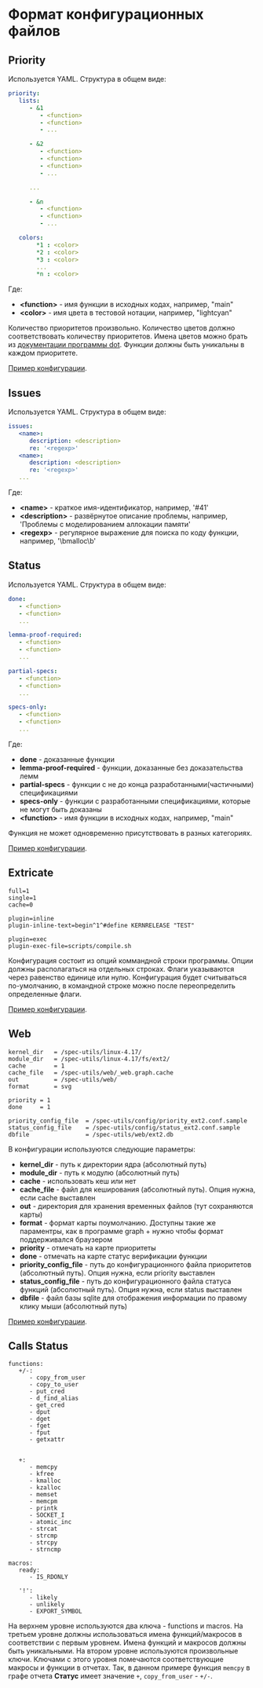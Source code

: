 # Формат конфигурационных файлов
## Priority
Используется YAML. Структура в общем виде:
```YAML
priority:
   lists:
      - &1
         - <function>
         - <function>
         - ...

      - &2
         - <function>
         - <function>
         - <function>
         - ...

      ...

      - &n
         - <function>
         - <function>
         - ...

   colors:
        *1 : <color>
        *2 : <color>
        *3 : <color>
        ...
        *n : <color>
```
Где:
   - **\<function\>** - имя функции в исходных кодах, например, "main"
   - **\<color\>** - имя цвета в тестовой нотации, например, "lightcyan"

Количество приоритетов произвольно. Количество цветов должно соответствовать количеству приоритетов. Имена цветов можно брать из [документации программы dot](http://www.graphviz.org/content/color-names). Функции должны быть уникальны в каждом приоритете.

[Пример конфигурации](/config/priority_ext2.conf.sample).

## Issues
Используется YAML. Структура в общем виде:
```YAML
issues:
   <name>:
      description: <description>
      re: '<regexp>'
   <name>:
      description: <description>
      re: '<regexp>'
   ...
```
Где:
   - **\<name\>** - краткое имя-идентификатор, например, '#41'
   - **\<description\>** - развёрнутое описание проблемы, например, 'Проблемы с моделированием аллокации памяти'
   - **\<regexp\>** - регулярное выражение для поиска по коду функции, например, '\bmalloc\b'

## Status
Используется YAML. Структура в общем виде:
```YAML
done:
   - <function>
   - <function>
   ...

lemma-proof-required:
   - <function>
   - <function>
   ...

partial-specs:
   - <function>
   - <function>
   ...

specs-only:
   - <function>
   - <function>
   ...
```
Где:
   - **done** - доказанные функции
   - **lemma-proof-required** - функции, доказанные без доказательства лемм
   - **partial-specs** - функции с не до конца разработанными(частичными) спецификациями
   - **specs-only** - функции с разработанными спецификациями, которые не могут быть доказаны
   - **\<function\>** - имя функции в исходных кодах, например, "main"

Функция не может одновременно присутствовать в разных категориях.

[Пример конфигурации](/config/status_ext2.conf.sample).

## Extricate
```
full=1
single=1
cache=0

plugin=inline
plugin-inline-text=begin^1^#define KERNRELEASE "TEST"

plugin=exec
plugin-exec-file=scripts/compile.sh
```
Конфигурация состоит из опций коммандной строки программы. Опции должны располагаться на отдельных строках. Флаги указываются через равенство единице или нулю. Конфигурация будет считываться по-умолчанию, в командной строке можно после переопределить определенные флаги.

[Пример конфигурации](/config/extricate-compile-test.conf.sample).

## Web
```
kernel_dir   = /spec-utils/linux-4.17/
module_dir   = /spec-utils/linux-4.17/fs/ext2/
cache        = 1
cache_file   = /spec-utils/web/_web.graph.cache
out          = /spec-utils/web/
format       = svg

priority = 1
done     = 1

priority_config_file  = /spec-utils/config/priority_ext2.conf.sample
status_config_file    = /spec-utils/config/status_ext2.conf.sample
dbfile                = /spec-utils/web/ext2.db
```

В конфигурации используются следующие параметры:
   - **kernel_dir** - путь к директории ядра (абсолютный путь)
   - **module_dir** - путь к модулю (абсолютный путь)
   - **cache** - использовать кеш или нет
   - **cache_file** - файл для кеширования (абсолютный путь). Опция нужна, если cache выставлен 
   - **out** - директория для хранения временных файлов (тут сохраняются карты)
   - **format** - формат карты поумолчанию. Доступны такие же параментры, как в программе graph + нужно чтобы формат поддерживался браузером
   - **priority** - отмечать на карте приоритеты
   - **done** - отмечать на карте статус верификации функции
   - **priority_config_file** - путь до конфигурационного файла приоритетов (абсолютный путь). Опция нужна, если priority выставлен
   - **status_config_file** - путь до конфигурационного файла статуса функций (абсолютный путь). Опция нужна, если status выставлен
   - **dbfile** - файл базы sqlite для отображения информации по правому клику мыши (абсолютный путь)

[Пример конфигурации](/web/.config.sample).

## Calls Status
```
functions:
   +/-:
      - copy_from_user
      - copy_to_user
      - put_cred
      - d_find_alias
      - get_cred
      - dput
      - dget
      - fget
      - fput
      - getxattr


   +:
      - memcpy
      - kfree
      - kmalloc
      - kzalloc
      - memset
      - memcpm
      - printk
      - SOCKET_I
      - atomic_inc
      - strcat
      - strcmp
      - strcpy
      - strncmp

macros:
   ready:
      - IS_RDONLY

   '!':
      - likely
      - unlikely
      - EXPORT_SYMBOL
```

На верхнем уровне используются два ключа - functions и macros. На третьем уровне должны использоваться имена функций/макросов в соответствии с первым уровнем. Имена функций и макросов должны быть уникальными. На втором уровне используются произвольные ключи. Ключами с этого уровня помечаются соответствующие макросы и функции в отчетах. Так, в данном примере функция ```memcpy``` в графе отчета **Статус** имеет значение ```+```, ```copy_from_user``` - ```+/-```.
